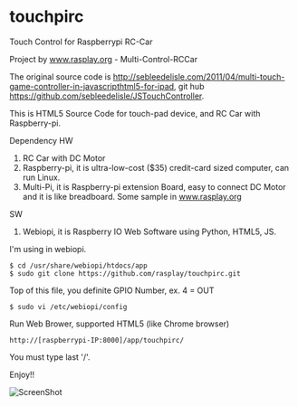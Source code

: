 touchpirc
=========

Touch Control for Raspberrypi RC-Car

Project by www.rasplay.org - Multi-Control-RCCar

The original source code is http://sebleedelisle.com/2011/04/multi-touch-game-controller-in-javascripthtml5-for-ipad,
git hub https://github.com/sebleedelisle/JSTouchController.



This is HTML5 Source Code for touch-pad device, and RC Car with Raspberry-pi.

Dependency
HW 
 1. RC Car with DC Motor
 2. Raspberry-pi, it is ultra-low-cost ($35) credit-card sized computer, can run Linux.
 3. Multi-Pi, it is Raspberry-pi extension Board, easy to connect DC Motor and it is like breadboard. Some sample in www.rasplay.org

SW
 1. Webiopi, it is Raspberry IO Web Software using Python, HTML5, JS.

I'm using in webiopi.
```
$ cd /usr/share/webiopi/htdocs/app
$ sudo git clone https://github.com/rasplay/touchpirc.git
```

Top of this file, you definite GPIO Number, ex.
4 = OUT
```
$ sudo vi /etc/webiopi/config
```

Run Web Brower, supported HTML5 (like Chrome browser)
```
http://[raspberrypi-IP:8000]/app/touchpirc/
```
You must type last '/'. 

Enjoy!!  

![ScreenShot](http://www.rasplay.org/wp-content/uploads/%EA%B7%B8%EB%A6%BC13.png?w=750)

